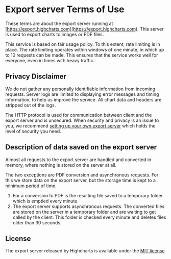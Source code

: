 # Export server Terms of Use 

These terms are about the export server running at [https://export.highcharts.com](https://export.highcharts.com). This server is used to export charts to images or PDF files.

This service is based on fair usage policy. To this extent, rate limiting is in place. The rate limiting operates within windows of one minute, in which up to 10 requests can be made. This ensures that the service works well for everyone, even in times with heavy traffic.

## Privacy Disclaimer

We do not gather any personally identifiable information from incoming requests. Server logs are limited to displaying error messages and timing information, to help us improve the service. All chart data and headers are stripped out of the logs.

The HTTP protocol is used for communication between client and the export server and is unsecured. When security and privacy is an issue to you, we recommend [setting up your own export server](https://highcharts.com/docs/export-module/setting-up-the-server) which holds the level of security you need.

## Description of data saved on the export server

Almost all requests to the export server are handled and converted in memory, where nothing is stored on the server at all.

The two exceptions are PDF conversion and asynchronous requests. For this we store data on the export server, but the storage time is kept to a minimum period of time.

1.  For a conversion to PDF is the resulting file saved to a temporary folder which is emptied every minute.
2.  The export server supports asynchronous requests. The converted files are stored on the server in a temporary folder and are waiting to get called by the client. This folder is checked every minute and deletes files older than 30 seconds.

## License

The export server released by Highcharts is available under the [MIT license](https://raw.githubusercontent.com/highcharts/node-export-server/master/LICENSE)

